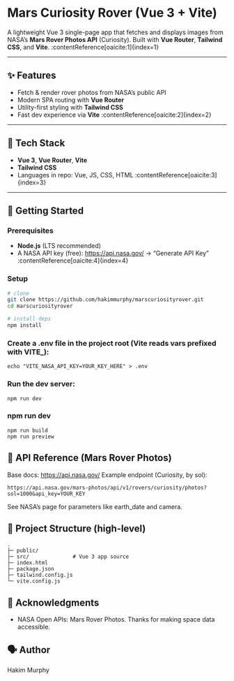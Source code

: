 # Mars Curiosity Rover (Vue 3 + Vite)

A lightweight Vue 3 single-page app that fetches and displays images from NASA’s **Mars Rover Photos API** (Curiosity). Built with **Vue Router**, **Tailwind CSS**, and **Vite**. :contentReference[oaicite:1]{index=1}

---

## ✨ Features
- Fetch & render rover photos from NASA’s public API
- Modern SPA routing with **Vue Router**
- Utility-first styling with **Tailwind CSS**
- Fast dev experience via **Vite** :contentReference[oaicite:2]{index=2}

---

## 🧰 Tech Stack
- **Vue 3**, **Vue Router**, **Vite**
- **Tailwind CSS**
- Languages in repo: Vue, JS, CSS, HTML :contentReference[oaicite:3]{index=3}

---

## 🚀 Getting Started

### Prerequisites
- **Node.js** (LTS recommended)
- A NASA API key (free): https://api.nasa.gov/  → “Generate API Key” :contentReference[oaicite:4]{index=4}

### Setup
```bash
# clone
git clone https://github.com/hakimmurphy/marscuriosityrover.git
cd marscuriosityrover

# install deps
npm install
```

### Create a .env file in the project root (Vite reads vars prefixed with VITE_):
```
echo "VITE_NASA_API_KEY=YOUR_KEY_HERE" > .env
```

### Run the dev server:
```
npm run dev
```

### npm run dev
```
npm run build
npm run preview
```

## 🔗 API Reference (Mars Rover Photos)
Base docs: https://api.nasa.gov/
Example endpoint (Curiosity, by sol):
```
https://api.nasa.gov/mars-photos/api/v1/rovers/curiosity/photos?sol=1000&api_key=YOUR_KEY
```

See NASA’s page for parameters like earth_date and camera.

## 📁 Project Structure (high-level)
```
.
├─ public/
├─ src/              # Vue 3 app source
├─ index.html
├─ package.json
├─ tailwind.config.js
└─ vite.config.js
```

## 🙏 Acknowledgments
- NASA Open APIs: Mars Rover Photos. Thanks for making space data accessible.

## 🗣️ Author
Hakim Murphy
